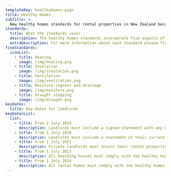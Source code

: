```yaml
---
templateKey: healthyhomes-page
title: Healthy Homes
subTitle: >-
  New healthy homes standards for rental properties in New Zealand became law on 1 July 2019. The standards will play a significant role in maintaining and improving the quality of the rental properties. These standards will help ensure landlords have healthier, safer properties and lower maintenance costs for their investments.
standards:
  title: What the standards cover
  description: The healthy homes standards incorporate five aspects of a property, which all contribute to a warm and dry home.
  extraDescription: For more information about each standard please find here - https://www.tenancy.govt.nz/healthy-homes/about-the-healthy-homes-standards/
fiveStandards:
  iconList:
    - title: Heating
      image: /img/heating.png
    - title: Insulation
      image: /img/insulation.png
    - title: Ventilation
      image: /img/ventilation.png
    - title: Moisture ingress and drainage
      image: /img/moisture.png
    - title: Draught stopping
      image: /img/draught.png
keyDates:
  title: Key dates for landlords
keyDatesList:
  list:
    - title: From 1 July 2019
      description: Landlords must include a signed statement with any new, varied or renewed tenancy agreement that they will comply, or already do comply, with the healthy homes standards.
    - title: From 1 July 2020
      description: Landlords must include a statement of their current level of compliance with the healthy homes standards in any new, varied or renewed tenancy agreement.
    - title: From 1 July 2021
      description: Private landlords must ensure their rental properties comply with the healthy homes standards within 90 days of any new, or renewed, tenancy.
    - title: From 1 July 2023
      description: All boarding houses must comply with the healthy homes standards.
    - title: From 1 July 2024
      description: All rental homes must comply with the healthy homes standards.
---
```

